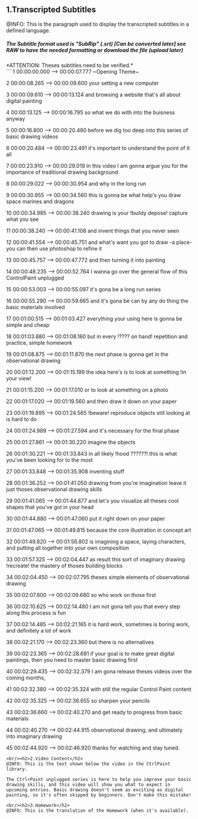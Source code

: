 ﻿<h2>1.Transcripted Subtitles</h2>
﻿@INFO: This is the paragraph used to display the transcripted subtitles in a defined language.
<h5>The Subtitle format used is "SubRip" (.srt) [Can be converted later] see RAW to have the needed formatting or
download the file (upload later)</h5>
*ATTENTION: Theses subtitles need to be verified.*<br/>
```
1
00:00:00.000 --> 00:00:07.777
~Opening Theme~

2
00:00:08.265 --> 00:00:09.600
your setting a new computer

3
00:00:09.610 --> 00:00:13.124
and browsing a website that's all about digital painting

4
00:00:13.125 --> 00:00:16.795
so what we do with into the buisness anyway

5
00:00:16.800 --> 00:00:20.480
before we dig too deep into this series of basic drawing videos 

6
00:00:20.484 --> 00:00:23.491
it's important to understand the point of it all

7
00:00:23.910 --> 00:00:29.019
In this video I am gonna argue you for the importance of traditional drawing background

8
00:00:29.022 --> 00:00:30.954
and why in the long run

9
00:00:30.955 --> 00:00:34.560
this is gonna be what help's you draw space marines and dragons

10
00:00:34.985 --> 00:00:38.240
drawing is your !buildy depose! capture what you see

11
00:00:38.240 --> 00:00:41.108
and invent things that you never seen

12
00:00:41.554 --> 00:00:45.751
and what's want you got to draw -a place- you can then use photoshop to refine it

13
00:00:45.757 --> 00:00:47.772
and then turning it into painting

14
00:00:48.235 --> 00:00:52.764
I wanna go over the general flow of this ControlPaint unplugged

15
00:00:53.003 --> 00:00:55.097
it's gona be a long run series

16
00:00:55.290 --> 00:00:59.665
and it's gona be can by any do thing the basic materials involved

17
00:01:00.515 --> 00:01:03.427
everything your using here is gonna be simple and cheap

18
00:01:03.880 --> 00:01:08.160
but in every !???? on hand! repetition and practice, simple homework

19
00:01:08.875 --> 00:01:11.870
the next phase is gonna get in the observational drawing

20
00:01:12.200 --> 00:01:15.199
the idea here's is to look at something !in your view!

21
00:01:15.200 --> 00:01:17.010
or to look at something on a photo

22
00:01:17.020 --> 00:01:19.560
and then draw it down on your paper

23
00:01:19.895 --> 00:01:24.565
!beware! reproduce objects still looking at is hard to do

24
00:01:24.989 --> 00:01:27.594
and it's necessary for the final phase

25
00:01:27.861 --> 00:01:30.220
imagine the objects

26
00:01:30.221 --> 00:01:33.843
in all likely !hood ??????! this is what you've been looking for to the most

27
00:01:33.848 --> 00:01:35.908
inventing stuff

28
00:01:36.252 --> 00:01:41.050
drawing from you're imagination leave it just thoses observational drawing skills

29
00:01:41.065 --> 00:01:44.877
and let's you visualize all theses cool shapes that you've got in your head

30
00:01:44.880 --> 00:01:47.060
put it right down on your paper

31
00:01:47.065 --> 00:01:49.815
because the core illustration in concept art

32
00:01:49.820 --> 00:01:56.802
is imagining a space, laying characters, and putting all together into your own composition

33
00:01:57.325 --> 00:02:04.447
as result this sort of imaginary drawing !recreate! the mastery of thoses building blocks

34
00:02:04.450 --> 00:02:07.795
theses simple elements of observational drawing 

35
00:02:07.800 --> 00:02:09.680
so who work on those first

36
00:02:10.625 --> 00:02:14.480
I am not gona tell you that every step along this process is fun

37
00:02:14.485 --> 00:02:21.165
it is hard work, sometimes is boring work, and definitely a lot of work

38
00:02:21.170 --> 00:02:23.360
but there is no alternatives

39
00:02:23.365 --> 00:02:28.681
if your goal is to make great digital paintings, then you need to master basic drawing first

40
00:02:29.435 --> 00:02:32.379
I am gona release theses videos over the coming months,

41
00:02:32.380 --> 00:02:35.324
with still the regular Control Paint content

42
00:02:35.325 --> 00:02:36.655
so sharpen your pencils

43
00:02:36.660 --> 00:02:40.270
and get ready to progress from basic materials

44
00:02:40.270 --> 00:02:44.915
observational drawing, and ultimately into imaginary drawing

45
00:02:44.920 --> 00:02:46.920
thanks for watching and stay tuned.
```
﻿<br/><h2>2.Video Content</h2>
﻿@INFO: This is the text shown below the video in the CtrlPaint library.

The Ctrl+Paint unplugged series is here to help you improve your basic drawing skills, and this video will show you what to expect in upcoming entries. Basic drawing doesn't seem as exciting as digital painting, so it's often skipped by beginners. Don't make this mistake!

﻿<br/><h2>3.Homework</h2>
﻿@INFO: This is the translation of the Homework (when it's available).
